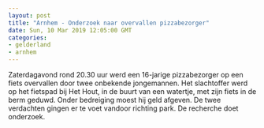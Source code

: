 ```yaml
---
layout: post
title: "Arnhem - Onderzoek naar overvallen pizzabezorger"
date: Sun, 10 Mar 2019 12:05:00 GMT
categories: 
- gelderland 
- arnhem 
---
```


Zaterdagavond rond 20.30 uur werd een 16-jarige pizzabezorger op een fiets overvallen door twee onbekende jongemannen. Het slachtoffer werd op het fietspad bij Het Hout, in de buurt van een watertje, met zijn fiets in de berm geduwd. Onder bedreiging moest hij geld afgeven. De twee verdachten gingen er te voet vandoor richting park. De recherche doet onderzoek.
